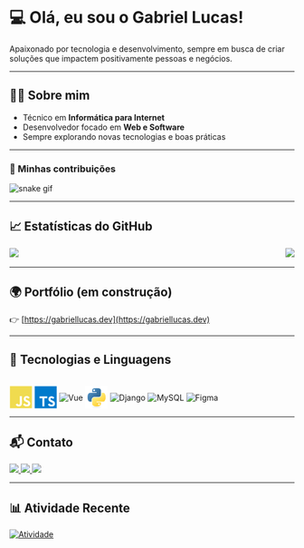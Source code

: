 # 💻 Olá, eu sou o Gabriel Lucas!
<p align="left">
  Apaixonado por tecnologia e desenvolvimento, sempre em busca de criar soluções que impactem positivamente pessoas e negócios.
</p>

---

## 👨‍💻 Sobre mim
- Técnico em **Informática para Internet**  
- Desenvolvedor focado em **Web e Software**  
- Sempre explorando novas tecnologias e boas práticas  

---

### 🐍 Minhas contribuições
![snake gif](https://github.com/Gabz047/Gabz047/blob/output/github-contribution-grid-snake-dark.svg)

---

## 📈 Estatísticas do GitHub
<div style="display: flex; justify-content: space-between; width: 100%;">
  <a href="https://github.com/Gabz047">
    <img height=180 src="https://github-readme-stats.vercel.app/api?username=Gabz047&show_icons=true&bg_color=30,0f0c29,302b63,24243e&title_color=fff&text_color=fff&icon_color=00e5ff&hide_border=true"/>
  </a>
  <a href="https://github.com/Gabz047">
    <img height=180 src="https://github-readme-stats.vercel.app/api/top-langs/?username=Gabz047&layout=donut&bg_color=141424&title_color=00e5ff&text_color=fff&hide_border=true"/>
  </a>
</div>

---

## 🌍 Portfólio (em construção)
👉 [https://gabriellucas.dev](https://gabriellucas.dev)  

---

## 🚀 Tecnologias e Linguagens
<div style="display: inline_block"><br>
  <img align="center" alt="Js" height="40" width="40" src="https://raw.githubusercontent.com/devicons/devicon/master/icons/javascript/javascript-plain.svg">
  <img align="center" alt="Ts" height="40" width="40" src="https://raw.githubusercontent.com/devicons/devicon/master/icons/typescript/typescript-original.svg">
  <img align="center" alt="Vue" height="40" width="40" src="https://cdn.jsdelivr.net/gh/devicons/devicon/icons/vuejs/vuejs-original.svg">
  <img align="center" alt="Python" height="40" width="40" src="https://raw.githubusercontent.com/devicons/devicon/master/icons/python/python-original.svg">
  <img align="center" alt="Django" height="40" width="40" src="https://cdn.jsdelivr.net/gh/devicons/devicon/icons/django/django-plain.svg">
  <img align="center" alt="MySQL" height="40" width="40" src="https://cdn.jsdelivr.net/gh/devicons/devicon/icons/mysql/mysql-original.svg">
  <img align="center" alt="Figma" height="40" width="40" src="https://cdn.jsdelivr.net/gh/devicons/devicon/icons/figma/figma-original.svg">
</div>

---

## 📬 Contato
<p align="left">
  <a href="mailto:gabriel.lucasmirand@gmail.com" title="Gmail">
    <img src="https://img.shields.io/badge/-Gmail-D14836?style=flat&logo=gmail&logoColor=white"/>
  </a>
  <a href="https://www.linkedin.com/in/gabriel-lucas-de-miranda-35183b299/" title="LinkedIn">
    <img src="https://img.shields.io/badge/-Linkedin-0e76a8?style=flat&logo=Linkedin&logoColor=white"/>
  </a>
  <a href="https://instagram.com/gabbe_lucas" title="Instagram">
    <img src="https://img.shields.io/badge/-Instagram-e4405f?style=flat&logo=instagram&logoColor=white"/>
  </a>
</p>

---

## 📊 Atividade Recente
[![Atividade](https://github-readme-activity-graph.vercel.app/graph?username=Gabz047&bg_color=141424&color=00e5ff&line=4fc3f7&point=ffffff&area=true&hide_border=true)](https://github.com/Gabz047)
